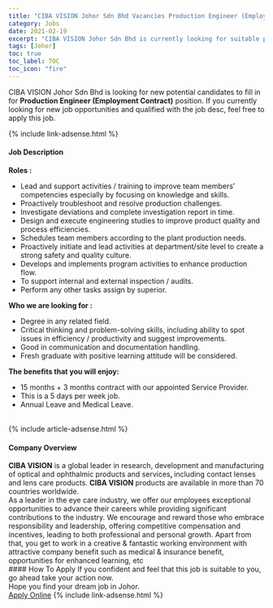 ```yaml
---
title: "CIBA VISION Johor Sdn Bhd Vacancies Production Engineer (Employment Contract)" 
category: Jobs 
date: 2021-02-19 
excerpt: "CIBA VISION Johor Sdn Bhd is currently looking for suitable person to fill in the Production Engineer (Employment Contract) which based in Johor" 
tags: [Johor] 
toc: true 
toc_label: TOC 
toc_icon: "fire" 
--- 
```


<p>CIBA VISION Johor Sdn Bhd is looking for new potential candidates to fill in for <b>Production Engineer (Employment Contract)</b> position. If you currently looking for new job opportunities and qualified with the job desc, feel free to apply this job.
</p>{% include link-adsense.html %} 
<div><div><h4>Job Description</h4></div><div><div><span><div><div><strong>Roles :</strong></div><ul><li>Lead and support activities / training to improve team members&#8217; competencies especially by focusing on knowledge and skills.</li><li>Proactively troubleshoot and resolve production challenges.</li><li>Investigate deviations and complete investigation report in time.</li><li>Design and execute engineering studies to improve product quality and process efficiencies.</li><li>Schedules team members according to the plant production needs.</li><li>Proactively initiate and lead activities at department/site level to create a strong safety and quality culture.</li><li>Develops and implements program activities to enhance production flow.</li><li>To support internal and external inspection / audits.</li><li>Perform any other tasks assign by superior.</li></ul><div><strong>Who we are looking for :</strong></div><ul><li>Degree in any related field.</li><li>Critical thinking and problem-solving skills, including ability to spot issues in efficiency / productivity and suggest improvements.</li><li>Good in communication and documentation handling.</li><li>Fresh graduate with positive learning attitude will be considered.</li></ul><div><strong>The benefits that you will enjoy:</strong></div><ul><li>15 months + 3 months contract with our appointed Service Provider.</li><li>This is a 5 days per week job.</li><li>Annual Leave and Medical Leave.<br>&#160;</li></ul></div></span></div></div></div> 
{% include article-adsense.html %} 
<div><div><h4>Company Overview</h4></div><div><div><span><div><div>
<div>
<strong>CIBA VISION</strong> is a global leader in research, development and manufacturing of optical and ophthalmic products and services<strong>, </strong>including contact lenses and lens care products. <strong>CIBA VISION</strong> products are available in more than 70 countries worldwide.</div>
<div>
		As a leader in the eye care industry, we offer our employees exceptional opportunities to advance their careers while providing significant contributions to the industry. We encourage and reward those who embrace responsibility and leadership, offering competitive compensation and incentives, leading to both professional and personal growth. Apart from that, you get to work in a creative &amp; fantastic working environment with attractive company benefit such as medical &amp; insurance benefit, opportunities for enhanced learning, etc</div>
</div></div></span></div></div></div> 
#### How To Apply 
If you confident and feel that this job is suitable to you, go ahead take your action now. <br/> 
Hope you find your dream job in Johor. <br/> 
<a href="https://www.jobstreet.com.my/en/job/production-engineer-employment-contract-4485984?jobId=jobstreet-my-job-4485984&" class="btn btn--info" target="_blank" rel="nofollow noopenner">Apply Online</a> 
{% include link-adsense.html %} 